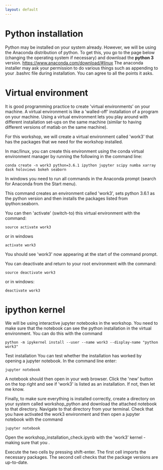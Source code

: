 ```yaml
---
layout: default
---
```


# Python installation
Python may be installed on your system already.  However, we will be using the Anaconda distribution of python.  To get this, you go to the page below (changing the operating system if necessary) and download the **python 3** version.
https://www.anaconda.com/download/#linux
The anaconda installer may ask your permission to do various things such as appending to your .bashrc file during installation.  You can agree to all the points it asks.

# Virtual environment
It is good programming practice to create 'virtual environments' on your machine.  A virtual environment is like a 'walled-off' installation of a program on your machine.  Using a virtual environment lets you play around with different installation set-ups on the same machine (similar to having different versions of matlab on the same machine).

For this workshop, we will create a virtual environment called 'work3' that has the packages that we need for the workshop installed.

In mac/linux, you can create this environment using the conda virtual environment manager by running the following in the command line:
```
conda create -n work3 python=3.6.1 ipython jupyter scipy numba xarray dask holoviews bokeh seaborn
```

In windows you need to run all commands in the Anaconda prompt (search for Anaconda from the Start menu).

This command creates an environment called 'work3', sets python 3.6.1 as the python version and then installs the packages listed from ipython:seaborn.  

You can then 'activate' (switch-to) this virtual environment with the command:
```
source activate work3
```
or in windows

```
activate work3
```

You should see 'work3' now appearing at the start of the command prompt.

You can deactivate and return to your root environment with the command:
```
source deactivate work3
```
or in windows:
```
deactivate work3
```

# ipython kernel
We will be using interactive jupyter notebooks in the workshop.  You need to make sure that the notebook can see the python installation in the virtual environment.  You can do this with the command
```
python -m ipykernel install --user --name work3 --display-name "python work3"
```
Test installation
You can test whether the installation has worked by opening a jupyter notebook.  In the command line enter:
```
jupyter notebook
```

A notebook should then open in your web browser.  Click the 'new' button on the top right and see if 'work3' is listed as an installation.  If not, then let me know.

Finally, to make sure everything is installed correctly, create a directory on your system called workshop_python and download the attached notebook to that directory.  Navigate to that directory from your terminal.  Check that you have activated the work3 environment and then open a jupyter notebook with the command
```
jupyter notebook
```

Open the workshop_installation_check.ipynb with the 'work3' kernel - making sure that you .

Execute the two cells​ by pressing shift-enter.  The first cell imports the necessary
packages.  The second cell checks that the package versions are up-to-date.

